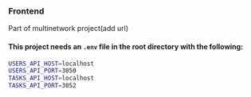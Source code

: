 ### Frontend

Part of multinetwork project(add url)

#### This project needs an `.env` file in the root directory with the following:

```bash
USERS_API_HOST=localhost
USERS_API_PORT=3050
TASKS_API_HOST=localhost
TASKS_API_PORT=3052
```
